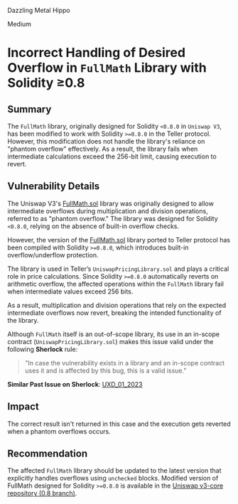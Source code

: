 Dazzling Metal Hippo

Medium

# Incorrect Handling of Desired Overflow in `FullMath` Library with Solidity ≥0.8

## Summary

The `FullMath` library, originally designed for Solidity `<0.8.0` in `Uniswap V3`, has been modified to work with Solidity `>=0.8.0` in the Teller protocol. However, this modification does not handle the library's reliance on "phantom overflow" effectively. As a result, the library fails when intermediate calculations exceed the 256-bit limit, causing execution to revert.

## Vulnerability Details

The Uniswap V3's [FullMath.sol](https://github.com/Uniswap/v3-core/blob/main/contracts/libraries/FullMath.sol) library was originally designed to allow intermediate overflows during multiplication and division operations, referred to as "phantom overflow." The library was designed for Solidity `<0.8.0`, relying on the absence of built-in overflow checks.

However, the version of the [FullMath.sol](https://github.com/sherlock-audit/2024-11-teller-finance-update/blob/0c8535728f97d37a4052d2a25909d28db886a422/teller-protocol-v2-audit-2024/packages/contracts/contracts/libraries/uniswap/FullMath.sol#L2) library ported to Teller protocol has been compiled with Solidity `>=0.8.0`, which introduces built-in overflow/underflow protection. 

The library is used in Teller’s `UniswapPricingLibrary.sol` and plays a critical role in price calculations. Since Solidity `>=0.8.0` automatically reverts on arithmetic overflow, the affected operations within the `FullMath` library fail when intermediate values exceed 256 bits.

As a result, multiplication and division operations that rely on the expected intermediate overflows now revert, breaking the intended functionality of the library.


Although `FullMath` itself is an out-of-scope library, its use in an in-scope contract (`UniswapPricingLibrary.sol`) makes this issue valid under the following **Sherlock** rule:
> "In case the vulnerability exists in a library and an in-scope contract uses it and is affected by this bug, this is a valid issue."

**Similar Past Issue on Sherlock**:
[UXD_01_2023](https://github.com/sherlock-audit/2023-01-uxd-judging/issues/273)


## Impact
The correct result isn't returned in this case and the execution gets reverted when a phantom overflows occurs.

## Recommendation
The affected `FullMath` library should be updated to the latest version that explicitly handles overflows using `unchecked` blocks.
 Modified version of FullMath designed for Solidity `>=0.8.0` is available in the [Uniswap v3-core repository (0.8 branch)](https://github.com/Uniswap/v3-core/blob/0.8/contracts/libraries/FullMath.sol).
